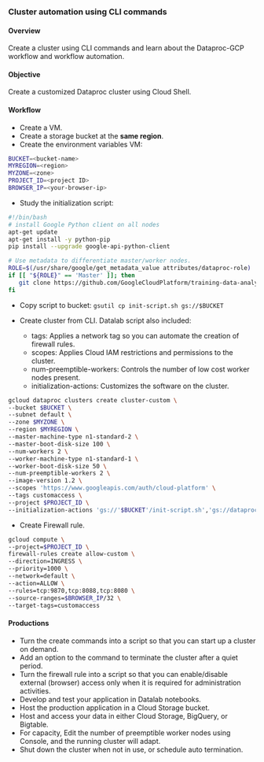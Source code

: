 ### Cluster automation using CLI commands
#### Overview
Create a cluster using CLI commands and learn about the Dataproc-GCP workflow and workflow automation.

#### Objective
Create a customized Dataproc cluster using Cloud Shell.

#### Workflow
* Create a VM.
* Create a storage bucket at the **same region**.
* Create the environment variables VM:

```bash
BUCKET=<bucket-name>
MYREGION=<region>
MYZONE=<zone>
PROJECT_ID=<project ID>
BROWSER_IP=<your-browser-ip>
```

* Study the initialization script:

```bash
#!/bin/bash
# install Google Python client on all nodes
apt-get update
apt-get install -y python-pip
pip install --upgrade google-api-python-client

# Use metadata to differentiate master/worker nodes.
ROLE=$(/usr/share/google/get_metadata_value attributes/dataproc-role)
if [[ "${ROLE}" == 'Master' ]]; then
   git clone https://github.com/GoogleCloudPlatform/training-data-analyst
fi
```

* Copy script to bucket: `gsutil cp init-script.sh gs://$BUCKET`

* Create cluster from CLI. Datalab script also included:
    - tags: Applies a network tag so you can automate the creation of firewall rules.
    - scopes: Applies Cloud IAM restrictions and permissions to the cluster.
    - num-preemptible-workers: Controls the number of low cost worker nodes present.
    - initialization-actions: Customizes the software on the cluster.

```bash
gcloud dataproc clusters create cluster-custom \
--bucket $BUCKET \
--subnet default \
--zone $MYZONE \
--region $MYREGION \
--master-machine-type n1-standard-2 \
--master-boot-disk-size 100 \
--num-workers 2 \
--worker-machine-type n1-standard-1 \
--worker-boot-disk-size 50 \
--num-preemptible-workers 2 \
--image-version 1.2 \
--scopes 'https://www.googleapis.com/auth/cloud-platform' \
--tags customaccess \
--project $PROJECT_ID \
--initialization-actions 'gs://'$BUCKET'/init-script.sh','gs://dataproc-initialization-actions/datalab/datalab.sh'
```

* Create Firewall rule.

```bash
gcloud compute \
--project=$PROJECT_ID \
firewall-rules create allow-custom \
--direction=INGRESS \
--priority=1000 \
--network=default \
--action=ALLOW \
--rules=tcp:9870,tcp:8088,tcp:8080 \
--source-ranges=$BROWSER_IP/32 \
--target-tags=customaccess
```

#### Productions
* Turn the create commands into a script so that you can start up a cluster on demand.
* Add an option to the command to terminate the cluster after a quiet period.
* Turn the firewall rule into a script so that you can enable/disable external (browser) access only when it is required for administration activities.
* Develop and test your application in Datalab notebooks.
* Host the production application in a Cloud Storage bucket.
* Host and access your data in either Cloud Storage, BigQuery, or Bigtable.
* For capacity, Edit the number of preemptible worker nodes using Console, and the running cluster will adapt.
* Shut down the cluster when not in use, or schedule auto termination.

